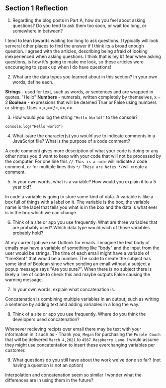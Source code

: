 ## Section 1 Reflection

1. Regarding the blog posts in Part A, how do you feel about asking questions? Do you tend to ask them too soon, or wait too long, or somewhere in between?

I tend to lean towards waiting too long to ask questions. I typically will look serveral other places to find the answer if I think its a broad enough question. I agreed with the articles, describing being afraid of looking inexperienced when asking questions. I think that is my #1 fear when asking questions, is how it's going to make me look, so these articles were encouraging to speak up when I do have questions!

2. What are the data types you learned about in this section? In your own words, define each.

**Strings** - used for text, such as words, or sentences and are wrapped in quotes. "Hello"
**Numbers** - numerals, written completely by themselves, x = 2
**Boolean** - expressions that will be deamed True or False using numbers or strings. Uses <,>,==,!=,<=,>=.

3. How would you log the string `"Hello World!"` to the console?

`console.log("Hello world")`

4. What is/are the character(s) you would use to indicate comments in a JavaScript file? What is the purpose of a code comment?

A code comment gives more description of what your code is doing or any other notes you'd want to keep with your code that will not be processed by the computer.
For one line this `// This is a note` will indicate a code comment, or for multiple lines this `*/ These are Notes */`will create a comment.

5. In your own words, what is a variable? How would you explain it to a 5 year old?

In code a variable is going to store some kind of data. A variable is like a box full of things with a label on it. The variable is the box, the variable name is the label that tells you what is in the box and the data is what ever is in the box which we can change.

6. Think of a site or app you use frequently. What are three variables that are probably used? Which data type would each of those variables probably hold?

At my current job we use Outlook for emails. I imagine the text body of emails may have a variable of something like "body" and the input from the user would be strings. The time of each email might have a variable of "timeSent" that would be a number. The code to create the subject has some kind of Boolean since when sending an email without a subject a popup message says "Are you sure?". When there is no subject there is likely a line of code to check this and maybe outputs False causing the warning message.

7. In your own words, explain what concatenation is.

Concatenation is combining multiple variables in an output, such as writing a sentence by adding text and adding variables in a long the way. 

8. Think of a site or app you use frequently. Where do you think the developers used concatenation?

Whenever recieving recipts over email there may be text with your information in it such as - Thank you, `Megan` for purchasing the `Purple Couch` that will be delivered `March 4,2021` to `4567 Raspberry Lane`. I would assume they might use concatentation to insert these everchanging variables per customer. 

9. What questions do you still have about the work we've done so far? (not having a question is not an option)

Interpolation and concatenation seem so similar I wonder what the differences are in using them in the future?
